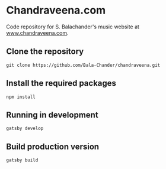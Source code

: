 # Chandraveena.com
Code repository for S. Balachander's music website at www.chandraveena.com.

## Clone the repository
`git clone https://github.com/Bala-Chander/chandraveena.git`

## Install the required packages
`npm install`

## Running in development
`gatsby develop`

## Build production version
`gatsby build`
